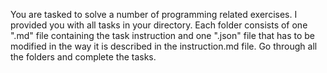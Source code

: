 You are tasked to solve a number of programming related exercises. I provided you with all tasks in your directory. Each folder consists of one ".md" file containing the task instruction and one ".json" file that has to be modified in the way it is described in the instruction.md file.
Go through all the folders and complete the tasks.